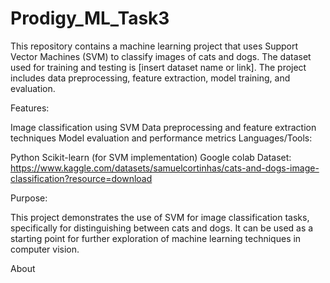 # Prodigy_ML_Task3

This repository contains a machine learning project that uses Support Vector Machines (SVM) to classify images of cats and dogs. The dataset used for training and testing is [insert dataset name or link]. The project includes data preprocessing, feature extraction, model training, and evaluation.

Features:

Image classification using SVM
Data preprocessing and feature extraction techniques
Model evaluation and performance metrics
Languages/Tools:

Python
Scikit-learn (for SVM implementation)
Google colab
Dataset: https://www.kaggle.com/datasets/samuelcortinhas/cats-and-dogs-image-classification?resource=download

Purpose:

This project demonstrates the use of SVM for image classification tasks, specifically for distinguishing between cats and dogs. It can be used as a starting point for further exploration of machine learning techniques in computer vision.

About

